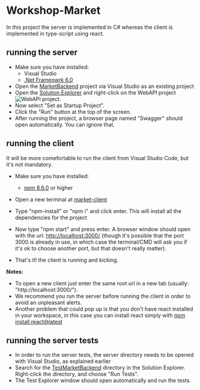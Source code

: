 # Workshop-Market

In this project the server is implemented in C# whereas the client is implemented in type-script using react.

## running the server

- Make sure you have installed:
  - Visual Studio  
  - [.Net Frameowrk 6.0](https://dotnet.microsoft.com/en-us/download/dotnet/6.0)
- Open the [MarketBackend](Server\MarketBackend\MarketBackend.sln) project via Visual Studio as an existing project
- Open the [Solution Explorer](https://docs.microsoft.com/en-us/visualstudio/ide/use-solution-explorer?view=vs-2022) and right-click on the WebAPI project ![WebAPI project](https://github.com/ronTohar1/Workshop-Market/tree/Adding-readme/Images\SolutionExplorerScreenshot.jpg).
- Now select "Set as Startup Project".
- Click the "Run" button at the top of the screen.
- After running the project, a browser page named "Swagger" should open automatically. You can ignore that.

## running the client

It will be more comefortable to run the client from Visual Studio Code, but it's not mandatory.

- Make sure you have installed:
  - [npm 8.6.0](https://nodejs.org/en/download/) or higher

- Open a new terminal at [market-client](Client\market-client)
- Type "npm-install" or "npm i" and click enter. This will install all the dependencies for the project
- Now type "npm start" and press enter.
 A browser window should open with the url: <http://localhost:3000/>
 (though it's possible that the port 3000 is already in use, in which case the terminal/CMD will ask you if it's ok to choose another port, but that doesn't really matter).
- That's it! the client is running and kicking.

**Notes:**

- To open a new client just enter the same root url in a new tab
(usually: "http://localhost:3000/").
- We recommend you run the server before running the client in order to avoid an unpleasant alerts.
- Another problem that could pop up is that you don't have react installed in your workspace, in this case you can install react simply with [npm install react@latest](https://www.npmjs.com/package/react)

## running the server tests

- In order to run the server tests, the server directory needs to be opened with Visual Studio, as explained earlier
- Search for the [TestMarketBackend](Server\MarketBackend\TestMarketBackend) directory in the Solution Explorer. Right-click the directory, and  choose "Run Tests".
- The Test Explorer window should open automatically and run the tests.
